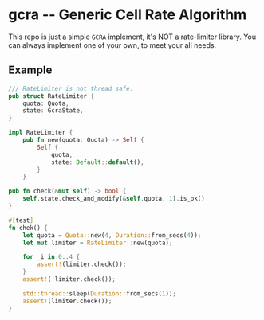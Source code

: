 # gcra -- Generic Cell Rate Algorithm

This repo is just a simple `GCRA` implement, it's NOT a rate-limiter library.
You can always implement one of your own, to meet your all needs.


## Example
```rust
/// RateLimiter is not thread safe.
pub struct RateLimiter {
    quota: Quota,
    state: GcraState,
}

impl RateLimiter {
    pub fn new(quota: Quota) -> Self {
        Self {
            quota,
            state: Default::default(),
        }
    }

pub fn check(&mut self) -> bool {
    self.state.check_and_modify(&self.quota, 1).is_ok()
}

#[test]
fn chek() {
    let quota = Quota::new(4, Duration::from_secs(4));
    let mut limiter = RateLimiter::new(quota);

    for _i in 0..4 {
        assert!(limiter.check());
    }
    assert!(!limiter.check());

    std::thread::sleep(Duration::from_secs(1));
    assert!(limiter.check());
}
```
